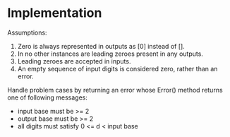 # Implementation

Assumptions:
1. Zero is always represented in outputs as [0] instead of [].
2. In no other instances are leading zeroes present in any outputs.
3. Leading zeroes are accepted in inputs.
4. An empty sequence of input digits is considered zero, rather than an error.

Handle problem cases by returning an error whose Error() method
returns one of following messages:
* input base must be >= 2
* output base must be >= 2
* all digits must satisfy 0 <= d < input base
